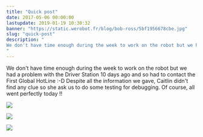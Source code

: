 ```yaml
---
title: "Quick post"
date: 2017-05-06 00:00:00
lastupdate: 2019-01-19 10:30:32
banner: "https://static.werobot.fr/blog/bob-ross/5bf1956678cbe.jpg"
slug: "quick-post"
description: " 
We don't have time enough during the week to work on the robot but we had a problem with the Driver Station 10 days ago and so had to contact the Firs
"
---
```

We don't have time enough during the week to work on the robot but we had a problem with the Driver Station 10 days ago and so had to contact the First Global HotLine :-D
Despite all the information we gave, Caitlin didn't find any clue so she ask us to do some testing for debugging.
Of course, all went perfectly today !!


![](https://static.werobot.fr/blog/bob-ross/5bf1956678cbe.jpg)

![](https://static.werobot.fr/blog/bob-ross/5bf19574f10b3.jpg)

![](https://static.werobot.fr/blog/bob-ross/5bf1958a10442.gif)
    